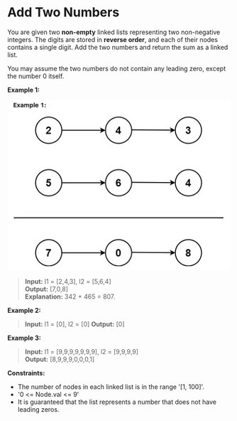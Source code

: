 
Add Two Numbers
===
You are given two **non-empty** linked lists representing two non-negative integers. The digits are stored in **reverse order**, and each of their nodes contains a single digit. Add the two numbers and return the sum as a linked list.

You may assume the two numbers do not contain any leading zero, except the number 0 itself.

**Example 1:**

![alt text](img01.png)

> **Input:** l1 = [2,4,3], l2 = [5,6,4]  
> **Output:** [7,0,8]  
> **Explanation:** 342 + 465 = 807.  

**Example 2:**  
> **Input:** l1 = [0], l2 = [0]
> **Output:** [0]

**Example 3:**  
> **Input:** l1 = [9,9,9,9,9,9,9], l2 = [9,9,9,9]  
> **Output:** [8,9,9,9,0,0,0,1]  

**Constraints:**

- The number of nodes in each linked list is in the range '[1, 100]'.
- '0 <= Node.val <= 9'
- It is guaranteed that the list represents a number that does not have leading zeros.